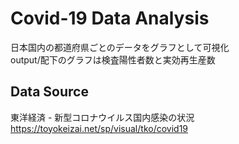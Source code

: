 # Covid-19 Data Analysis

日本国内の都道府県ごとのデータをグラフとして可視化
<br>output/配下のグラフは検査陽性者数と実効再生産数

## Data Source

東洋経済 - 新型コロナウイルス国内感染の状況
https://toyokeizai.net/sp/visual/tko/covid19
